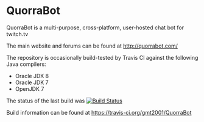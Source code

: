 # QuorraBot
QuorraBot is a multi-purpose, cross-platform, user-hosted chat bot for twitch.tv

The main website and forums can be found at http://quorrabot.com/

The repository is occasionally build-tested by Travis CI against the following Java compilers:
* Oracle JDK 8
* Oracle JDK 7
* OpenJDK 7

The status of the last build was [![Build Status](https://travis-ci.org/gmt2001/QuorraBot.svg?branch=master)](https://travis-ci.org/gmt2001/QuorraBot)

Build information can be found at https://travis-ci.org/gmt2001/QuorraBot

